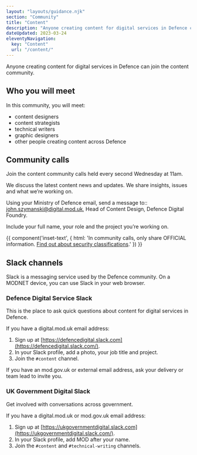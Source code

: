 ```yaml
---
layout: "layouts/guidance.njk"
section: "Community"
title: "Content"
description: "Anyone creating content for digital services in Defence can join the content community. Find out how to get involved."
dateUpdated: 2023-03-24
eleventyNavigation:
  key: "Content"
  url: "/content/"
---
```


Anyone creating content for digital services in Defence can join the content community. 

## Who you will meet

In this community, you will meet:

- content designers
- content strategists 
- technical writers 
- graphic designers
- other people creating content across Defence

## Community calls

Join the content community calls held every second Wednesday at 11am.

We discuss the latest content news and updates. We share insights, issues and what we’re working on. 

Using your Ministry of Defence email, send a message to:: [john.szymanski@digital.mod.uk](mailto:john.szymanski@digital.mod.uk?subject=Join%20content%20community%20calls), Head of Content Design, Defence Digital Foundry. 

Include your full name, your role and the project you’re working on.

{{ component('inset-text', {
  html: 'In community calls, only share OFFICIAL information. <a href="/security-classifications/">Find out about security classifications</a>.'
}) }}

## Slack channels

Slack is a messaging service used by the Defence community. On a MODNET device, you can use Slack in your web browser.

### Defence Digital Service Slack

This is the place to ask quick questions about content for digital services in Defence.

If you have a digital.mod.uk email address:

1. Sign up at [https://defencedigital.slack.com](https://defencedigital.slack.com/).
2. In your Slack profile, add a photo, your job title and project.
3. Join the `#content` channel.

If you have an mod.gov.uk or external email address, ask your delivery or team lead to invite you.

### UK Government Digital Slack

Get involved with conversations across government. 

If you have a digital.mod.uk or mod.gov.uk email address:

1. Sign up at [https://ukgovernmentdigital.slack.com](https://ukgovernmentdigital.slack.com/).
2. In your Slack profile, add MOD after your name.
3. Join the `#content` and `#technical-writing` channels.
